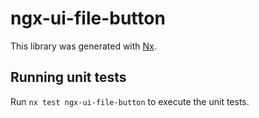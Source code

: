 # ngx-ui-file-button

This library was generated with [Nx](https://nx.dev).

## Running unit tests

Run `nx test ngx-ui-file-button` to execute the unit tests.

